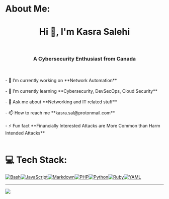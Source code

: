 # About Me:
<h1 align="center">Hi 👋, I'm Kasra Salehi</h1><br><h3 align="center">A Cybersecurity Enthusiast from Canada</h3><br><br>- 🔭 I’m currently working on **Network Automation**<br><br>- 🌱 I’m currently learning **Cybersecurity, DevSecOps, Cloud Security**<br><br>- 💬 Ask me about **Networking and IT related stuff**<br><br>- 📫 How to reach me **kasra.sal@protonmail.com**<br><br>- ⚡ Fun fact **Financially Interested Attacks are More Common than Harm Intended Attacks**<br><br>


<!--## 🌐 Socials:
[![LinkedIn](https://img.shields.io/badge/LinkedIn-%230077B5.svg?logo=linkedin&logoColor=white)](https://linkedin.com/in/kasra-salehi) 
-->
# 💻 Tech Stack:
[![Bash](https://img.shields.io/badge/Bash-4EAA25?logo=gnubash&logoColor=fff)](#)[![JavaScript](https://img.shields.io/badge/JavaScript-F7DF1E?logo=javascript&logoColor=000)](#)[![Markdown](https://img.shields.io/badge/Markdown-%23000000.svg?logo=markdown&logoColor=white)](#)[![PHP](https://img.shields.io/badge/php-%23777BB4.svg?&logo=php&logoColor=white)](#)[![Python](https://img.shields.io/badge/Python-3776AB?logo=python&logoColor=fff)](#)[![Ruby](https://img.shields.io/badge/Ruby-%23CC342D.svg?&logo=ruby&logoColor=white)](#)[![YAML](https://img.shields.io/badge/YAML-CB171E?logo=yaml&logoColor=fff)](#)

---
[![](https://visitcount.itsvg.in/api?id=kasra-sal&icon=1&color=0)](https://visitcount.itsvg.in)

<!-- Proudly created with GPRM ( https://gprm.itsvg.in ) -->
